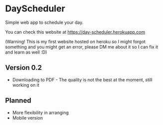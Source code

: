 # DayScheduler
Simple web app to schedule your day.

You can check this website at https://day-scheduler.herokuapp.com 

(Warning! This is my first website hosted on heroku so I might forgot something and you might get an error, please DM me about it so I can fix it and learn as well :D)

## Version 0.2
- Downloading to PDF - The quality is not the best at the moment, still working on it

## Planned
- More flexibility in arranging
- Mobile version
